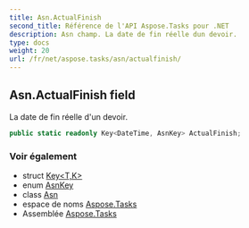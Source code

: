 ```yaml
---
title: Asn.ActualFinish
second_title: Référence de l'API Aspose.Tasks pour .NET
description: Asn champ. La date de fin réelle dun devoir.
type: docs
weight: 20
url: /fr/net/aspose.tasks/asn/actualfinish/
---
```

## Asn.ActualFinish field

La date de fin réelle d'un devoir.

```csharp
public static readonly Key<DateTime, AsnKey> ActualFinish;
```

### Voir également

* struct [Key&lt;T,K&gt;](../../key-2/)
* enum [AsnKey](../../asnkey/)
* class [Asn](../)
* espace de noms [Aspose.Tasks](../../asn/)
* Assemblée [Aspose.Tasks](../../../)


